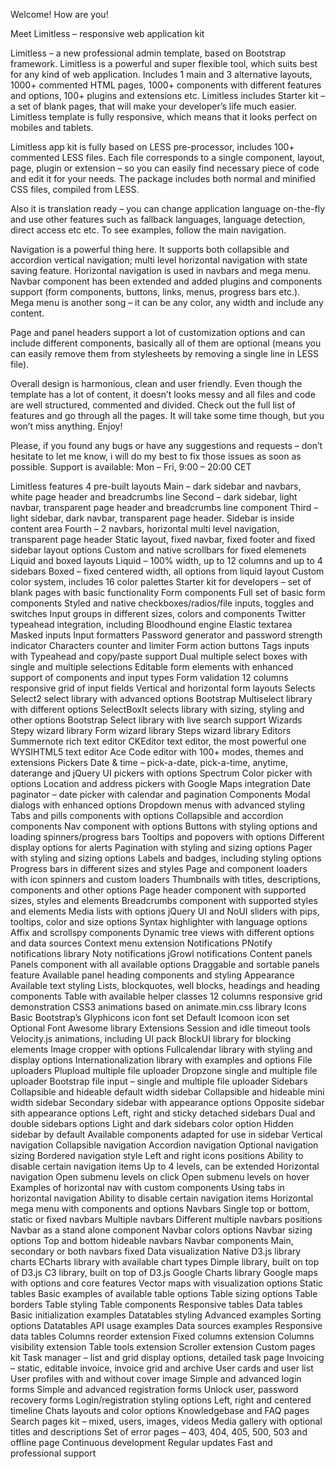 Welcome! How are you!

Meet Limitless – responsive web application kit

Limitless – a new professional admin template, based on Bootstrap framework. Limitless is a powerful and super flexible tool, which suits best for any kind of web application. Includes 1 main and 3 alternative layouts, 1000+ commented HTML pages, 1000+ components with different features and options, 100+ plugins and extensions etc. Limitless includes Starter kit – a set of blank pages, that will make your developer’s life much easier. Limitless template is fully responsive, which means that it looks perfect on mobiles and tablets.

Limitless app kit is fully based on LESS pre-processor, includes 100+ commented LESS files. Each file corresponds to a single component, layout, page, plugin or extension – so you can easily find necessary piece of code and edit it for your needs. The package includes both normal and minified CSS files, compiled from LESS.

Also it is translation ready – you can change application language on-the-fly and use other features such as fallback languages, language detection, direct access etc etc. To see examples, follow the main navigation.

Navigation is a powerful thing here. It supports both collapsible and accordion vertical navigation; multi level horizontal navigation with state saving feature. Horizontal navigation is used in navbars and mega menu. Navbar component has been extended and added plugins and components support (form components, buttons, links, menus, progress bars etc.). Mega menu is another song – it can be any color, any width and include any content.

Page and panel headers support a lot of customization options and can include different components, basically all of them are optional (means you can easily remove them from stylesheets by removing a single line in LESS file).

Overall design is harmonious, clean and user friendly. Even though the template has a lot of content, it doesn’t looks messy and all files and code are well structured, commented and divided. Check out the full list of features and go through all the pages. It will take some time though, but you won’t miss anything. Enjoy!

Please, if you found any bugs or have any suggestions and requests – don’t hesitate to let me know, i will do my best to fix those issues as soon as possible. Support is available: Mon – Fri, 9:00 – 20:00 CET

Limitless features
4 pre-built layouts
Main – dark sidebar and navbars, white page header and breadcrumbs line
Second – dark sidebar, light navbar, transparent page header and breadcrumbs line component
Third – light sidebar, dark navbar, transparent page header. Sidebar is inside content area
Fourth – 2 navbars, horizontal multi level navigation, transparent page header
Static layout, fixed navbar, fixed footer and fixed sidebar layout options
Custom and native scrollbars for fixed elemenets
Liquid and boxed layouts
Liquid – 100% width, up to 12 columns and up to 4 sidebars
Boxed – fixed centered width, all options from liquid layout
Custom color system, includes 16 color palettes
Starter kit for developers – set of blank pages with basic functionality
Form components
Full set of basic form components
Styled and native checkboxes/radios/file inputs, toggles and switches
Input groups in different sizes, colors and components
Twitter typeahead integration, including Bloodhound engine
Elastic textarea
Masked inputs
Input formatters
Password generator and password strength indicator
Characters counter and limiter
Form action buttons
Tags inputs with Typeahead and copy/paste support
Dual multiple select boxes with single and multiple selections
Editable form elements with enhanced support of components and input types
Form validation
12 columns responsive grid of input fields
Vertical and horizontal form layouts
Selects
Select2 select library with advanced options
Bootstrap Multiselect library with different options
SelectBoxIt selects library with sizing, styling and other options
Bootstrap Select library with live search support
Wizards
Stepy wizard library
Form wizard library
Steps wizard library
Editors
Summernote rich text editor
CKEditor text editor, the most powerful one
WYSIHTML5 text editor
Ace Code editor with 100+ modes, themes and extensions
Pickers
Date & time – pick-a-date, pick-a-time, anytime, daterange and jQuery UI pickers with options
Spectrum Color picker with options
Location and address pickers with Google Maps integration
Date paginator – date picker with calendar and pagination
Components
Modal dialogs with enhanced options
Dropdown menus with advanced styling
Tabs and pills components with options
Collapsible and accordion components
Nav component with options
Buttons with styling options and loading spinners/progress bars
Tooltips and popovers with options
Different display options for alerts
Pagination with styling and sizing options
Pager with styling and sizing options
Labels and badges, including styling options
Progress bars in different sizes and styles
Page and component loaders with icon spinners and custom loaders
Thumbnails with titles, descriptions, components and other options
Page header component with supported sizes, styles and elements
Breadcrumbs component with supported styles and elements
Media lists with options
jQuery UI and NoUI sliders with pips, tooltips, color and size options
Syntax highlighter with language options
Affix and scrollspy components
Dynamic tree views with different options and data sources
Context menu extension
Notifications
PNotify notifications library
Noty notifications
jGrowl notifications
Content panels
Panels component with all available options
Draggable and sortable panels feature
Available panel heading components and styling
Appearance
Available text styling
Lists, blockquotes, well blocks, headings and heading components
Table with available helper classes
12 columns responsive grid demonstration
CSS3 animations based on animate.min.css library
Icons
Basic Bootstrap’s Glyphicons icon font set
Default Icomoon icon set
Optional Font Awesome library
Extensions
Session and idle timeout tools
Velocity.js animations, including UI pack
BlockUI library for blocking elements
Image cropper with options
Fullcalendar library with styling and display options
Internationalization library with examples and options
File uploaders
Plupload multiple file uploader
Dropzone single and multiple file uploader
Bootstrap file input – single and multiple file uploader
Sidebars
Collapsible and hideable default width sidebar
Collapsible and hideable mini width sidebar
Secondary sidebar with appearance options
Opposite sidebar sith appearance options
Left, right and sticky detached sidebars
Dual and double sidebars options
Light and dark sidebars color option
Hidden sidebar by default
Available components adapted for use in sidebar
Vertical navigation
Collapsible navigation
Accordion navigation
Optional navigation sizing
Bordered navigation style
Left and right icons positions
Ability to disable certain navigation items
Up to 4 levels, can be extended
Horizontal navigation
Open submenu levels on click
Open submenu levels on hover
Examples of horizontal nav with custom components
Using tabs in horizontal navigation
Ability to disable certain navigation items
Horizontal mega menu with components and options
Navbars
Single top or bottom, static or fixed navbars
Multiple navbars
Different multiple navbars positions
Navbar as a stand alone component
Navbar colors options
Navbar sizing options
Top and bottom hideable navbars
Navbar components
Main, secondary or both navbars fixed
Data visualization
Native D3.js library charts
ECharts library with available chart types
Dimple library, built on top of D3.js
C3 library, built on top of D3.js
Google Charts library
Google maps with options and core features
Vector maps with visualization options
Static tables
Basic examples of available table options
Table sizing options
Table borders
Table styling
Table components
Responsive tables
Data tables
Basic initialization examples
Datatables styling
Advanced examples
Sorting options
Datatables API usage examples
Data sources examples
Responsive data tables
Columns reorder extension
Fixed columns extension
Columns visibility extension
Table tools extension
Scroller extension
Custom pages kit
Task manager – list and grid display options, detailed task page
Invoicing – static, editable invoice, invoice grid and archive
User cards and user list
User profiles with and without cover image
Simple and advanced login forms
Simple and advanced registration forms
Unlock user, password recovery forms
Login/registration styling options
Left, right and centered timeline
Chats layouts and color options
Knowledgebase and FAQ pages
Search pages kit – mixed, users, images, videos
Media gallery with optional titles and descriptions
Set of error pages – 403, 404, 405, 500, 503 and offline page
Continuous development
Regular updates
Fast and professional support